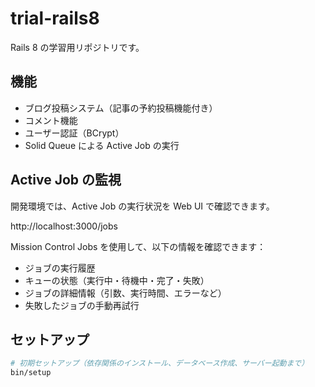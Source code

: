 # trial-rails8

Rails 8 の学習用リポジトリです。

## 機能

- ブログ投稿システム（記事の予約投稿機能付き）
- コメント機能
- ユーザー認証（BCrypt）
- Solid Queue による Active Job の実行

## Active Job の監視

開発環境では、Active Job の実行状況を Web UI で確認できます。

http://localhost:3000/jobs

Mission Control Jobs を使用して、以下の情報を確認できます：

- ジョブの実行履歴
- キューの状態（実行中・待機中・完了・失敗）
- ジョブの詳細情報（引数、実行時間、エラーなど）
- 失敗したジョブの手動再試行

## セットアップ

```bash
# 初期セットアップ（依存関係のインストール、データベース作成、サーバー起動まで）
bin/setup
```
